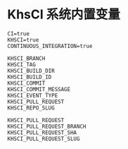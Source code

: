 # KhsCI 系统内置变量

`CI=true`  
`KHSCI=true`  
`CONTINUOUS_INTEGRATION=true`  

`KHSCI_BRANCH`  
`KHSCI_TAG`  
`KHSCI_BUILD_DIR`  
`KHSCI_BUILD_ID`  
`KHSCI_COMMIT`  
`KHSCI_COMMIT_MESSAGE`  
`KHSCI_EVENT_TYPE`  
`KHSCI_PULL_REQUEST`  
`KHSCI_REPO_SLUG`  

`KHSCI_PULL_REQUEST`  
`KHSCI_PULL_REQUEST_BRANCH`  
`KHSCI_PULL_REQUEST_SHA`  
`KHSCI_PULL_REQUEST_SLUG`  
